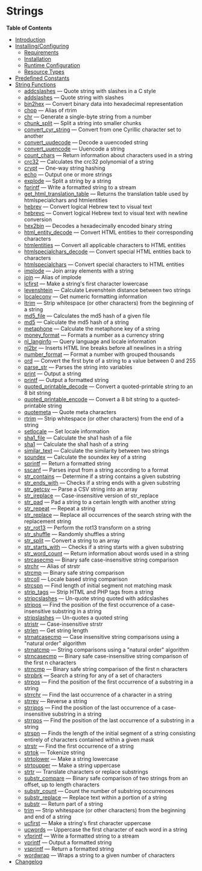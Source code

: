 Strings
=======

**Table of Contents**

-   [Introduction](/intro/strings.html)
-   [Installing/Configuring](/strings/setup.html)
    -   [Requirements](/strings/setup.html#Requirements)
    -   [Installation](/strings/setup.html#Installation)
    -   [Runtime
        Configuration](/strings/setup.html#Runtime%20Configuration)
    -   [Resource Types](/strings/setup.html#Resource%20Types)
-   [Predefined Constants](/string/constants.html)
-   [String Functions](/ref/strings.html)
    -   [addcslashes](/ref/strings.html#addcslashes) — Quote string with
        slashes in a C style
    -   [addslashes](/ref/strings.html#addslashes) — Quote string with
        slashes
    -   [bin2hex](/ref/strings.html#bin2hex) — Convert binary data into
        hexadecimal representation
    -   [chop](/ref/strings.html#chop) — Alias of rtrim
    -   [chr](/ref/strings.html#chr) — Generate a single-byte string
        from a number
    -   [chunk\_split](/ref/strings.html#chunk_split) — Split a string
        into smaller chunks
    -   [convert\_cyr\_string](/ref/strings.html#convert_cyr_string) —
        Convert from one Cyrillic character set to another
    -   [convert\_uudecode](/ref/strings.html#convert_uudecode) — Decode
        a uuencoded string
    -   [convert\_uuencode](/ref/strings.html#convert_uuencode) —
        Uuencode a string
    -   [count\_chars](/ref/strings.html#count_chars) — Return
        information about characters used in a string
    -   [crc32](/ref/strings.html#crc32) — Calculates the crc32
        polynomial of a string
    -   [crypt](/ref/strings.html#crypt) — One-way string hashing
    -   [echo](/ref/strings.html#echo) — Output one or more strings
    -   [explode](/ref/strings.html#explode) — Split a string by a
        string
    -   [fprintf](/ref/strings.html#fprintf) — Write a formatted string
        to a stream
    -   [get\_html\_translation\_table](/ref/strings.html#get_html_translation_table)
        — Returns the translation table used by htmlspecialchars and
        htmlentities
    -   [hebrev](/ref/strings.html#hebrev) — Convert logical Hebrew text
        to visual text
    -   [hebrevc](/ref/strings.html#hebrevc) — Convert logical Hebrew
        text to visual text with newline conversion
    -   [hex2bin](/ref/strings.html#hex2bin) — Decodes a hexadecimally
        encoded binary string
    -   [html\_entity\_decode](/ref/strings.html#html_entity_decode) —
        Convert HTML entities to their corresponding characters
    -   [htmlentities](/ref/strings.html#htmlentities) — Convert all
        applicable characters to HTML entities
    -   [htmlspecialchars\_decode](/ref/strings.html#htmlspecialchars_decode)
        — Convert special HTML entities back to characters
    -   [htmlspecialchars](/ref/strings.html#htmlspecialchars) — Convert
        special characters to HTML entities
    -   [implode](/ref/strings.html#implode) — Join array elements with
        a string
    -   [join](/ref/strings.html#join) — Alias of implode
    -   [lcfirst](/ref/strings.html#lcfirst) — Make a string's first
        character lowercase
    -   [levenshtein](/ref/strings.html#levenshtein) — Calculate
        Levenshtein distance between two strings
    -   [localeconv](/ref/strings.html#localeconv) — Get numeric
        formatting information
    -   [ltrim](/ref/strings.html#ltrim) — Strip whitespace (or other
        characters) from the beginning of a string
    -   [md5\_file](/ref/strings.html#md5_file) — Calculates the md5
        hash of a given file
    -   [md5](/ref/strings.html#md5) — Calculate the md5 hash of a
        string
    -   [metaphone](/ref/strings.html#metaphone) — Calculate the
        metaphone key of a string
    -   [money\_format](/ref/strings.html#money_format) — Formats a
        number as a currency string
    -   [nl\_langinfo](/ref/strings.html#nl_langinfo) — Query language
        and locale information
    -   [nl2br](/ref/strings.html#nl2br) — Inserts HTML line breaks
        before all newlines in a string
    -   [number\_format](/ref/strings.html#number_format) — Format a
        number with grouped thousands
    -   [ord](/ref/strings.html#ord) — Convert the first byte of a
        string to a value between 0 and 255
    -   [parse\_str](/ref/strings.html#parse_str) — Parses the string
        into variables
    -   [print](/ref/strings.html#print) — Output a string
    -   [printf](/ref/strings.html#printf) — Output a formatted string
    -   [quoted\_printable\_decode](/ref/strings.html#quoted_printable_decode)
        — Convert a quoted-printable string to an 8 bit string
    -   [quoted\_printable\_encode](/ref/strings.html#quoted_printable_encode)
        — Convert a 8 bit string to a quoted-printable string
    -   [quotemeta](/ref/strings.html#quotemeta) — Quote meta characters
    -   [rtrim](/ref/strings.html#rtrim) — Strip whitespace (or other
        characters) from the end of a string
    -   [setlocale](/ref/strings.html#setlocale) — Set locale
        information
    -   [sha1\_file](/ref/strings.html#sha1_file) — Calculate the sha1
        hash of a file
    -   [sha1](/ref/strings.html#sha1) — Calculate the sha1 hash of a
        string
    -   [similar\_text](/ref/strings.html#similar_text) — Calculate the
        similarity between two strings
    -   [soundex](/ref/strings.html#soundex) — Calculate the soundex key
        of a string
    -   [sprintf](/ref/strings.html#sprintf) — Return a formatted string
    -   [sscanf](/ref/strings.html#sscanf) — Parses input from a string
        according to a format
    -   [str\_contains](/ref/strings.html#str_contains) — Determine if a
        string contains a given substring
    -   [str\_ends\_with](/ref/strings.html#str_ends_with) — Checks if a
        string ends with a given substring
    -   [str\_getcsv](/ref/strings.html#str_getcsv) — Parse a CSV string
        into an array
    -   [str\_ireplace](/ref/strings.html#str_ireplace) —
        Case-insensitive version of str\_replace
    -   [str\_pad](/ref/strings.html#str_pad) — Pad a string to a
        certain length with another string
    -   [str\_repeat](/ref/strings.html#str_repeat) — Repeat a string
    -   [str\_replace](/ref/strings.html#str_replace) — Replace all
        occurrences of the search string with the replacement string
    -   [str\_rot13](/ref/strings.html#str_rot13) — Perform the rot13
        transform on a string
    -   [str\_shuffle](/ref/strings.html#str_shuffle) — Randomly
        shuffles a string
    -   [str\_split](/ref/strings.html#str_split) — Convert a string to
        an array
    -   [str\_starts\_with](/ref/strings.html#str_starts_with) — Checks
        if a string starts with a given substring
    -   [str\_word\_count](/ref/strings.html#str_word_count) — Return
        information about words used in a string
    -   [strcasecmp](/ref/strings.html#strcasecmp) — Binary safe
        case-insensitive string comparison
    -   [strchr](/ref/strings.html#strchr) — Alias of strstr
    -   [strcmp](/ref/strings.html#strcmp) — Binary safe string
        comparison
    -   [strcoll](/ref/strings.html#strcoll) — Locale based string
        comparison
    -   [strcspn](/ref/strings.html#strcspn) — Find length of initial
        segment not matching mask
    -   [strip\_tags](/ref/strings.html#strip_tags) — Strip HTML and PHP
        tags from a string
    -   [stripcslashes](/ref/strings.html#stripcslashes) — Un-quote
        string quoted with addcslashes
    -   [stripos](/ref/strings.html#stripos) — Find the position of the
        first occurrence of a case-insensitive substring in a string
    -   [stripslashes](/ref/strings.html#stripslashes) — Un-quotes a
        quoted string
    -   [stristr](/ref/strings.html#stristr) — Case-insensitive strstr
    -   [strlen](/ref/strings.html#strlen) — Get string length
    -   [strnatcasecmp](/ref/strings.html#strnatcasecmp) — Case
        insensitive string comparisons using a "natural order" algorithm
    -   [strnatcmp](/ref/strings.html#strnatcmp) — String comparisons
        using a "natural order" algorithm
    -   [strncasecmp](/ref/strings.html#strncasecmp) — Binary safe
        case-insensitive string comparison of the first n characters
    -   [strncmp](/ref/strings.html#strncmp) — Binary safe string
        comparison of the first n characters
    -   [strpbrk](/ref/strings.html#strpbrk) — Search a string for any
        of a set of characters
    -   [strpos](/ref/strings.html#strpos) — Find the position of the
        first occurrence of a substring in a string
    -   [strrchr](/ref/strings.html#strrchr) — Find the last occurrence
        of a character in a string
    -   [strrev](/ref/strings.html#strrev) — Reverse a string
    -   [strripos](/ref/strings.html#strripos) — Find the position of
        the last occurrence of a case-insensitive substring in a string
    -   [strrpos](/ref/strings.html#strrpos) — Find the position of the
        last occurrence of a substring in a string
    -   [strspn](/ref/strings.html#strspn) — Finds the length of the
        initial segment of a string consisting entirely of characters
        contained within a given mask
    -   [strstr](/ref/strings.html#strstr) — Find the first occurrence
        of a string
    -   [strtok](/ref/strings.html#strtok) — Tokenize string
    -   [strtolower](/ref/strings.html#strtolower) — Make a string
        lowercase
    -   [strtoupper](/ref/strings.html#strtoupper) — Make a string
        uppercase
    -   [strtr](/ref/strings.html#strtr) — Translate characters or
        replace substrings
    -   [substr\_compare](/ref/strings.html#substr_compare) — Binary
        safe comparison of two strings from an offset, up to length
        characters
    -   [substr\_count](/ref/strings.html#substr_count) — Count the
        number of substring occurrences
    -   [substr\_replace](/ref/strings.html#substr_replace) — Replace
        text within a portion of a string
    -   [substr](/ref/strings.html#substr) — Return part of a string
    -   [trim](/ref/strings.html#trim) — Strip whitespace (or other
        characters) from the beginning and end of a string
    -   [ucfirst](/ref/strings.html#ucfirst) — Make a string's first
        character uppercase
    -   [ucwords](/ref/strings.html#ucwords) — Uppercase the first
        character of each word in a string
    -   [vfprintf](/ref/strings.html#vfprintf) — Write a formatted
        string to a stream
    -   [vprintf](/ref/strings.html#vprintf) — Output a formatted string
    -   [vsprintf](/ref/strings.html#vsprintf) — Return a formatted
        string
    -   [wordwrap](/ref/strings.html#wordwrap) — Wraps a string to a
        given number of characters
-   [Changelog](/changelog/strings.html)
